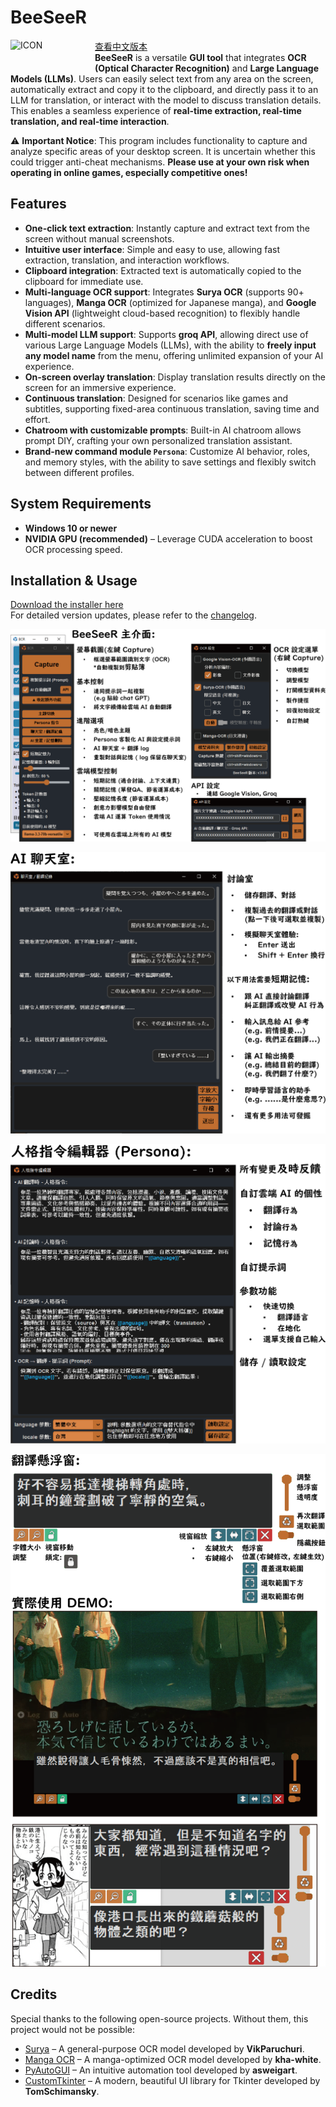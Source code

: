 # BeeSeeR
<img align="left" src="./icon/logo_dark.ico" alt="ICON" width="120" style="margin-right: 15px; margin-bottom: 30px;">  

[查看中文版本](./README.md)  
**BeeSeeR** is a versatile **GUI tool** that integrates **OCR (Optical Character Recognition)** and **Large Language Models (LLMs)**. Users can easily select text from any area on the screen, automatically extract and copy it to the clipboard, and directly pass it to an LLM for translation, or interact with the model to discuss translation details. This enables a seamless experience of **real-time extraction, real-time translation, and real-time interaction**.

⚠️ **Important Notice**: This program includes functionality to capture and analyze specific areas of your desktop screen. It is uncertain whether this could trigger anti-cheat mechanisms. **Please use at your own risk when operating in online games, especially competitive ones!**

## Features

- **One-click text extraction**: Instantly capture and extract text from the screen without manual screenshots.
- **Intuitive user interface**: Simple and easy to use, allowing fast extraction, translation, and interaction workflows.
- **Clipboard integration**: Extracted text is automatically copied to the clipboard for immediate use.
- **Multi-language OCR support**: Integrates **Surya OCR** (supports 90+ languages), **Manga OCR** (optimized for Japanese manga), and **Google Vision API** (lightweight cloud-based recognition) to flexibly handle different scenarios.
- **Multi-model LLM support**: Supports **groq API**, allowing direct use of various Large Language Models (LLMs), with the ability to **freely input any model name** from the menu, offering unlimited expansion of your AI experience.
- **On-screen overlay translation**: Display translation results directly on the screen for an immersive experience.
- **Continuous translation**: Designed for scenarios like games and subtitles, supporting fixed-area continuous translation, saving time and effort.
- **Chatroom with customizable prompts**: Built-in AI chatroom allows prompt DIY, crafting your own personalized translation assistant.
- **Brand-new command module `Persona`**: Customize AI behavior, roles, and memory styles, with the ability to save settings and flexibly switch between different profiles.

## System Requirements

- **Windows 10 or newer**
- **NVIDIA GPU (recommended)** – Leverage CUDA acceleration to boost OCR processing speed.

## Installation & Usage

[Download the installer here]()  
For detailed version updates, please refer to the [changelog](./update_log.md).

![demo_1](./png/demo_1.png)

![demo_2](./png/demo_2.png)

![demo_3](./png/demo_3.png)

![demo_4](./png/demo_4.png)

## Credits

Special thanks to the following open-source projects. Without them, this project would not be possible:

- [Surya](https://github.com/VikParuchuri/surya) – A general-purpose OCR model developed by **VikParuchuri**.
- [Manga OCR](https://github.com/kha-white/manga-ocr) – A manga-optimized OCR model developed by **kha-white**.
- [PyAutoGUI](https://github.com/asweigart/pyautogui) – An intuitive automation tool developed by **asweigart**.
- [CustomTkinter](https://github.com/TomSchimansky/CustomTkinter) – A modern, beautiful UI library for Tkinter developed by **TomSchimansky**.
